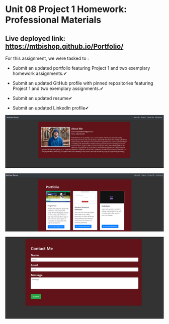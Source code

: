 # Unit 08 Project 1 Homework: Professional Materials


## Live deployed link: https://mtbishop.github.io/Portfolio/



For this assignment, we were tasked to :

* Submit an updated portfolio featuring Project 1 and two exemplary homework assignments.✔

* Submit an updated GitHub profile with pinned repositories featuring Project 1 and two exemplary assignments.✔

* Submit an updated resume✔

* Submit an updated LinkedIn profile✔



![About Me Demo](https://github.com/mtbishop/Portfolio/blob/main/Assets/Images/Demo%20image%201.PNG)

![Projects Demo](https://github.com/mtbishop/Portfolio/blob/main/Assets/Images/Demo%20image%202.PNG)

![Contact Demo](https://github.com/mtbishop/Portfolio/blob/main/Assets/Images/Demo%20image%203.PNG)
